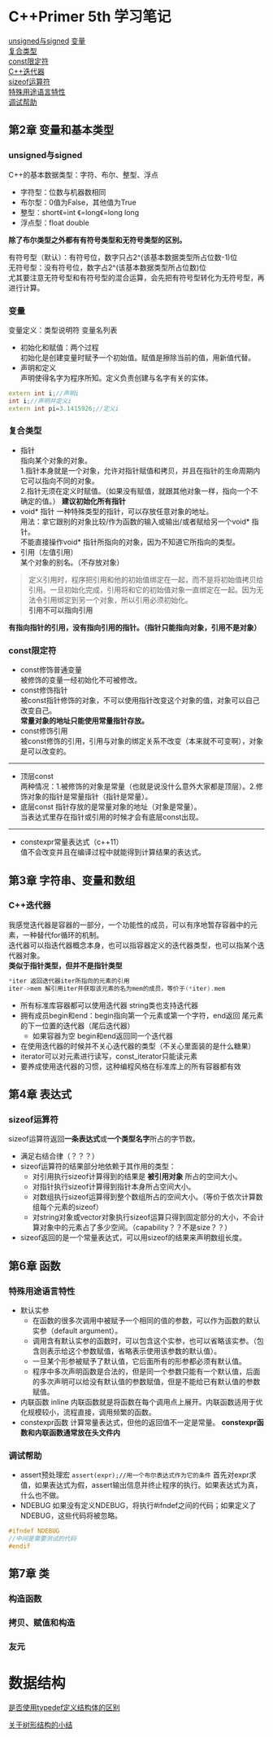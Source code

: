 
# C++Primer 5th 学习笔记
[unsigned与signed](#unsigned与signed)
[变量](#变量)    
[复合类型](#复合类型)    
[const限定符](#const限定符)   
[C++迭代器](#C++迭代器)    
[sizeof运算符](#sizeof运算符)    
[特殊用途语言特性](#特殊用途语言特性)   
[调试帮助](#调试帮助)   


## 第2章 变量和基本类型

### unsigned与signed

C++的基本数据类型：字符、布尔、整型、浮点    

- 字符型：位数与机器数相同
- 布尔型：0值为False，其他值为True      
- 整型：short《=int 《=long《=long long     
- 浮点型：float double

**除了布尔类型之外都有有符号类型和无符号类型的区别。**

有符号型（默认）：有符号位，数字只占2^(该基本数据类型所占位数-1)位     
无符号型：没有符号位，数字占2^(该基本数据类型所占位数)位    
尤其要注意无符号型和有符号型的混合运算，会先把有符号型转化为无符号型，再进行计算。    

### 变量   

变量定义：类型说明符 变量名列表    

- 初始化和赋值：两个过程    
  初始化是创建变量时赋予一个初始值。赋值是擦除当前的值，用新值代替。    
- 声明和定义   
  声明使得名字为程序所知。定义负责创建与名字有关的实体。 

```c++
extern int i;//声明i
int i;//声明并定义i
extern int pi=3.1415926;//定义i
```

### 复合类型

- 指针   
  指向某个对象的对象。   
   1.指针本身就是一个对象，允许对指针赋值和拷贝，并且在指针的生命周期内它可以指向不同的对象。   
   2.指针无须在定义时赋值。（如果没有赋值，就跟其他对象一样，指向一个不确定的值。）
   **建议初始化所有指针**
- void* 指针
  一种特殊类型的指针，可以存放任意对象的地址。   
  用法：拿它跟别的对象比较/作为函数的输入或输出/或者赋给另一个void* 指针。       
  不能直接操作void* 指针所指向的对象，因为不知道它所指向的类型。    
- 引用（左值引用）   
  某个对象的别名。（不存放对象）   

> 定义引用时，程序把引用和他的初始值绑定在一起，而不是将初始值拷贝给引用。一旦初始化完成，引用将和它的初始值对象一直绑定在一起。因为无法令引用绑定到另一个对象，所以引用必须初始化。   
> **引用不可以指向引用**

**有指向指针的引用，没有指向引用的指针。（指针只能指向对象，引用不是对象）**

### const限定符

- const修饰普通变量   
  被修饰的变量一经初始化不可被修改。
- const修饰指针   
  被const指针修饰的对象，不可以使用指针改变这个对象的值，对象可以自己改变自己。    
  **常量对象的地址只能使用常量指针存放。**
- const修饰引用   
  被const修饰的引用，引用与对象的绑定关系不改变（本来就不可变啊），对象是可以改变的。

------

- 顶层const   
  两种情况：1.被修饰的对象是常量（也就是说没什么意外大家都是顶层）。2.修饰对象的指针是常量指针（指针是常量）。
- 底层const
  指针存放的是常量对象的地址（对象是常量）。   
  当表达式里存在指针或引用的时候才会有底层const出现。     

------

- constexpr常量表达式（c++11）   
  值不会改变并且在编译过程中就能得到计算结果的表达式。



## 第3章 字符串、变量和数组

### C++迭代器

我感觉迭代器是容器的一部分，一个功能性的成员，可以有序地暂存容器中的元素，一种替代for循环的机制。    
迭代器可以指迭代器概念本身，也可以指容器定义的迭代器类型，也可以指某个迭代器对象。   
**类似于指针类型，但并不是指针类型** 

```C++
*iter 返回迭代器iter所指向的元素的引用
iter->mem 解引用iter并获取该元素的名为mem的成员，等价于(*iter).mem
```

- 所有标准库容器都可以使用迭代器 string类也支持迭代器
- 拥有成员begin和end：begin指向第一个元素或第一个字符，end返回 尾元素的下一位置的迭代器（尾后迭代器）
  - 如果容器为空 begin和end返回同一个迭代器
- 在使用迭代器的时候并不关心迭代器的类型（不关心里面装的是什么糖果）
- iterator可以对元素进行读写，const_iterator只能读元素
- 要养成使用迭代器的习惯，这种编程风格在标准库上的所有容器都有效



## 第4章 表达式   

### sizeof运算符

sizeof运算符返回**一条表达式**或**一个类型名字**所占的字节数。

- 满足右结合律（？？？）
- sizeof运算符的结果部分地依赖于其作用的类型：
  - 对引用执行sizeof计算得到的结果是 **被引用对象** 所占的空间大小。
  - 对指针执行sizeof计算得到指针本身所占空间大小。
  - 对数组执行sizeof运算得到整个数组所占的空间大小。（等价于依次计算数组每个元素的sizeof）
  - 对string对象或vector对象执行sizeof运算只得到固定部分的大小，不会计算对象中的元素占了多少空间。（capability？？不是size？？）  
- sizeof返回的是一个常量表达式，可以用sizeof的结果来声明数组长度。



## 第6章 函数

### 特殊用途语言特性

- 默认实参
  - 在函数的很多次调用中被赋予一个相同的值的参数，可以作为函数的默认实参（default argument）。
  - 调用含有默认实参的函数时，可以包含这个实参，也可以省略该实参。（包含则表示给这个参数赋值，省略表示使用该参数的默认值）。
  - 一旦某个形参被赋予了默认值，它后面所有的形参都必须有默认值。
  - 程序中多次声明函数是合法的，但是同一个参数只能有一个默认值，后面的多次声明可以给没有默认值的参数赋值，但是不能给已有默认值的参数赋值。
- 内联函数 inline
  内联函数就是将函数在每个调用点上展开。内联函数适用于优化规模较小，流程直接，调用频繁的函数。
- constexpr函数
  计算常量表达式，但他的返回值不一定是常量。
  **constexpr函数和内联函数通常放在头文件内**

### 调试帮助

- assert预处理宏
  `assert(expr);//用一个布尔表达式作为它的条件`
  首先对expr求值，如果表达式为假，assert输出信息并终止程序的执行。如果表达式为真，什么也不做。
- NDEBUG
  如果没有定义NDEBUG，将执行#ifndef之间的代码；如果定义了NDEBUG，这些代码将被忽略。

```C++
#ifndef NDEBUG
//中间是需要测试的代码
#endif
```



## 第7章 类

### 构造函数



### 拷贝、赋值和构造



### 友元







# 数据结构

 [是否使用typedef定义结构体的区别](https://github.com/Anna-Joe/CplusCodingProgress/blob/master/%E6%98%AF%E5%90%A6%E4%BD%BF%E7%94%A8typedef%E5%AE%9A%E4%B9%89%E7%BB%93%E6%9E%84%E4%BD%93%E7%9A%84%E5%8C%BA%E5%88%AB.md)

 [关于树形结构的小结](https://github.com/Anna-Joe/CplusCodingProgress/blob/master/%E5%85%B3%E4%BA%8E%E6%A0%91%E5%BD%A2%E7%BB%93%E6%9E%84%E7%9A%84%E5%B0%8F%E7%BB%93.md)

